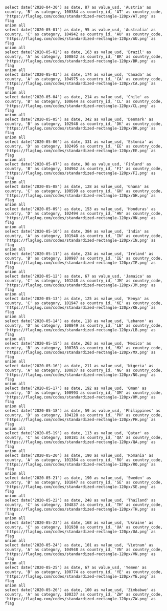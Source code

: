 <script>
import Table from '$lib/viz/Table.svelte'
import Column from '$lib/viz/Column.svelte'
</script>

```tableq
select date('2020-04-30') as date, 87 as value_usd, 'Austria' as country, 'B' as category, 100384 as country_id, 'AT' as country_code, 'https://flaglog.com/codes/standardized-rectangle-120px/AT.png' as flag
union all
select date('2020-05-01') as date, 95 as value_usd, 'Australia' as country, 'C' as category, 104942 as country_id, 'AU' as country_code, 'https://flaglog.com/codes/standardized-rectangle-120px/AU.png' as flag
union all
select date('2020-05-02') as date, 163 as value_usd, 'Brazil' as country, 'A' as category, 100842 as country_id, 'BR' as country_code, 'https://flaglog.com/codes/standardized-rectangle-120px/BR.png' as flag
union all
select date('2020-05-03') as date, 174 as value_usd, 'Canada' as country, 'A' as category, 104975 as country_id, 'CA' as country_code, 'https://flaglog.com/codes/standardized-rectangle-120px/CA.png' as flag
union all
select date('2020-05-04') as date, 214 as value_usd, 'Chile' as country, 'B' as category, 100644 as country_id, 'CL' as country_code, 'https://flaglog.com/codes/standardized-rectangle-120px/CL.png' as flag
union all
select date('2020-05-05') as date, 342 as value_usd, 'Denmark' as country, 'B' as category, 102948 as country_id, 'DK' as country_code, 'https://flaglog.com/codes/standardized-rectangle-120px/DK.png' as flag
union all
select date('2020-05-06') as date, 331 as value_usd, 'Estonia' as country, 'D' as category, 102495 as country_id, 'EE' as country_code, 'https://flaglog.com/codes/standardized-rectangle-120px/EE.png' as flag
union all
select date('2020-05-07') as date, 98 as value_usd, 'Finland' as country, 'B' as category, 104962 as country_id, 'FI' as country_code, 'https://flaglog.com/codes/standardized-rectangle-120px/FI.png' as flag
union all
select date('2020-05-08') as date, 128 as value_usd, 'Ghana' as country, 'C' as category, 100599 as country_id, 'GH' as country_code, 'https://flaglog.com/codes/standardized-rectangle-120px/GH.png' as flag
union all
select date('2020-05-09') as date, 153 as value_usd, 'Honduras' as country, 'D' as category, 102494 as country_id, 'HN' as country_code, 'https://flaglog.com/codes/standardized-rectangle-120px/HN.png' as flag
union all
select date('2020-05-10') as date, 384 as value_usd, 'India' as country, 'A' as category, 101948 as country_id, 'IN' as country_code,  'https://flaglog.com/codes/standardized-rectangle-120px/IN.png' as flag
union all
select date('2020-05-11') as date, 234 as value_usd, 'Ireland' as country, 'B' as category, 100987 as country_id, 'IE' as country_code, 'https://flaglog.com/codes/standardized-rectangle-120px/IE.png' as flag
union all
select date('2020-05-12') as date, 67 as value_usd, 'Jamaica' as country, 'C' as category, 101248 as country_id, 'JM' as country_code, 'https://flaglog.com/codes/standardized-rectangle-120px/JM.png' as flag
union all
select date('2020-05-13') as date, 125 as value_usd, 'Kenya' as country, 'C' as category, 101947 as country_id, 'KE' as country_code, 'https://flaglog.com/codes/standardized-rectangle-120px/KE.png' as flag
union all
select date('2020-05-14') as date, 118 as value_usd, 'Lebanon' as country, 'D' as category, 108849 as country_id, 'LB' as country_code, 'https://flaglog.com/codes/standardized-rectangle-120px/LB.png' as flag
union all
select date('2020-05-15') as date, 263 as value_usd, 'Mexico' as country, 'B' as category, 100763 as country_id, 'MX' as country_code, 'https://flaglog.com/codes/standardized-rectangle-120px/MX.png' as flag
union all
select date('2020-05-16') as date, 211 as value_usd, 'Nigeria' as country, 'A' as category, 100837 as country_id, 'NG' as country_code, 'https://flaglog.com/codes/standardized-rectangle-120px/NG.png' as flag
union all
select date('2020-05-17') as date, 192 as value_usd, 'Oman' as country, 'D' as category, 100993 as country_id, 'OM' as country_code, 'https://flaglog.com/codes/standardized-rectangle-120px/OM.png' as flag
union all
select date('2020-05-18') as date, 59 as value_usd, 'Philippines' as country, 'D' as category, 104128 as country_id, 'PH' as country_code, 'https://flaglog.com/codes/standardized-rectangle-120px/PH.png' as flag
union all
select date('2020-05-19') as date, 113 as value_usd, 'Qatar' as country, 'C' as category, 100181 as country_id, 'QA' as country_code, 'https://flaglog.com/codes/standardized-rectangle-120px/QA.png' as flag
union all
select date('2020-05-20') as date, 190 as value_usd, 'Romania' as country, 'A' as category, 101384 as country_id, 'RO' as country_code, 'https://flaglog.com/codes/standardized-rectangle-120px/RO.png' as flag
union all
select date('2020-05-21') as date, 190 as value_usd, 'Sweden' as country, 'B' as category, 101847 as country_id, 'SE' as country_code, 'https://flaglog.com/codes/standardized-rectangle-120px/SE.png' as flag
union all
select date('2020-05-22') as date, 248 as value_usd, 'Thailand' as country, 'C' as category, 104837 as country_id, 'TH' as country_code, 'https://flaglog.com/codes/standardized-rectangle-120px/TH.png' as flag
union all
select date('2020-05-23') as date, 168 as value_usd, 'Ukraine' as country, 'C' as category, 101938 as country_id, 'UA' as country_code, 'https://flaglog.com/codes/standardized-rectangle-120px/UA.png' as flag
union all
select date('2020-05-24') as date, 101 as value_usd, 'Vietnam' as country, 'A' as category, 104948 as country_id, 'VN' as country_code, 'https://flaglog.com/codes/standardized-rectangle-120px/VN.png' as flag
union all
select date('2020-05-25') as date, 67 as value_usd, 'Yemen' as country, 'B' as category, 100774 as country_id, 'YE' as country_code, 'https://flaglog.com/codes/standardized-rectangle-120px/YE.png' as flag
union all
select date('2020-05-26') as date, 100 as value_usd, 'Zimbabwe' as country, 'A' as category, 100337 as country_id, 'ZW' as country_code, 'https://flaglog.com/codes/standardized-rectangle-120px/ZW.png' as flag
```




<!-- <DataTable data={tableq}/> -->


<Table 
    data={tableq}
    rowNumbers=true 
    fontSize=medium
    search
    formatColumnTitles=true
>
   <Column name=country/>
   <Column name=country img=flag height=50px/>
   <Column name=category/>
   <Column name=country_id/>
    <Column name=date/>
</Table>
















<!-- 
```smalltable
select 'Canada' as country, 'James' as name, 100 as value_eur
union all
select 'United States' as country, 'Robert' as name, 14 as value_eur
union all
select 'Ireland' as country, 'Carl' as name, 41483 as value_eur
union all
select 'United Kingdom' as country, 'Bob' as name, 4321 as value_eur
``` 

<Table data={smalltable} sortable=true search=true downloadable=true rowNumbers=true>
    <Column name=country/>
    <Column name=name/>
    <Column name=value_eur/>
</Table> -->


<!-- Looking at the metrics available in the database, we can see that there are details associated with each record. The table below displays the information available:
<Table 
    data={tableq} 
    rowShading=true
    fontSize=small
    borders=true
    borderColor=lightgrey
    borderThickness=1px
    borderStyle=none
    search=true
    sortable=true
    downloadable=true
    fontStyle=sans-serif
    headerColor=white
    headerFontColor=black
    fontColor=black
    rows=7
    paginated=true
    rowNumbers=false
>
    <Column name=country/>
    <Column name=date/>
    <Column name=value/>
    <Column name=num3/>
</Table> -->